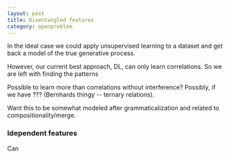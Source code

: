 ```yaml
---
layout: post
title: Disentangled features
category: openproblem
---
```


In the ideal case we could apply unsupervised learning to a dataset and get back a model of the true generative process.

However, our current best approach, DL, can only learn correlations. So we are left with finding the patterns

Possible to learn more than correlations without interference? Possibly, if we have ??? (Bernhards thingy -- ternary relations).


Want this to be somewhat modeled after grammaticalization and related to compositionality/merge.

### Idependent features

Can
